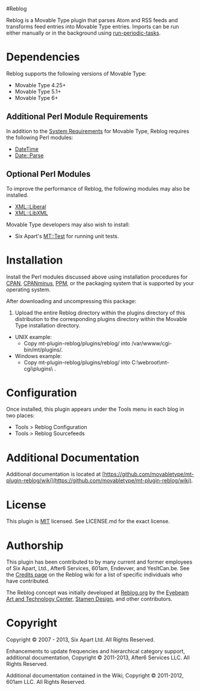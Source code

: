 #Reblog

Reblog is a Movable Type plugin that parses Atom and RSS feeds and transforms
feed entries into Movable Type entries. Imports can be run either manually or
in the background using
[run-periodic-tasks](http://www.movabletype.org/documentation/administrator/setting-up-run-periodic-taskspl.html).

# Dependencies

Reblog supports the following versions of Movable Type:

* Movable Type 4.25+
* Movable Type 5.1+
* Movable Type 6+

## Additional Perl Module Requirements

In addition to the
[System Requirements](http://www.movabletype.org/documentation/system-requirements.html)
for Movable Type, Reblog requires the following Perl modules:

* [DateTime](http://search.cpan.org/~drolsky/DateTime-0.78/lib/DateTime.pm)
* [Date::Parse](http://search.cpan.org/~gbarr/TimeDate-1.20/lib/Date/Parse.pm)

## Optional Perl Modules

To improve the performance of Reblog, the following modules may also be
installed.

* [XML::Liberal](http://search.cpan.org/~miyagawa/XML-Liberal-0.22/lib/XML/Liberal.pm)
* [XML::LibXML](http://search.cpan.org/~shlomif/XML-LibXML-2.0012/LibXML.pod)

Movable Type developers may also wish to install:

* Six Apart's [MT::Test](https://github.com/movabletype/movable-type-test) for
  running unit tests.

# Installation

Install the Perl modules discussed above using installation procedures for
[CPAN](http://www.cpan.org),
[CPANminus](https://raw.github.com/miyagawa/cpanminus/master/cpanm),
[PPM](http://code.activestate.com/ppm/), or the packaging system that is
supported by your operating system.

After downloading and uncompressing this package:

1. Upload the entire Reblog directory within the plugins directory of this
   distribution to the corresponding plugins directory within the Movable Type
   installation directory.
  * UNIX example:
    * Copy mt-plugin-reblog/plugins/reblog/ into /var/wwww/cgi-bin/mt/plugins/.
  * Windows example:
    * Copy mt-plugin-reblog/plugins/reblog/ into C:\webroot\mt-cgi\plugins\ .

# Configuration

Once installed, this plugin appears under the Tools menu in each blog in two
places:

* Tools > Reblog Configuration
* Tools > Reblog Sourcefeeds

# Additional Documentation

Additional documentation is located at
[https://github.com/movabletype/mt-plugin-reblog/wiki](https://github.com/movabletype/mt-plugin-reblog/wiki).

# License

This plugin is [MIT](http://opensource.org/licenses/MIT) licensed. See
LICENSE.md for the exact license.

# Authorship

This plugin has been contributed to by many current and former employees of Six
Apart, Ltd., After6 Services, 601am, Endevver, and YesItCan.be. See the
[Credits page](https://github.com/movabletype/mt-plugin-reblog/wiki/License,-Copyright,-and-Credits)
on the Reblog wiki for a list of specific individuals who have contributed.

The Reblog concept was initially developed at
[Reblog.org](http://www.reblog.org/) by the
[Eyebeam Art and Technology Center](http://www.eyebeam.org/),
[Stamen Design](http://stamen.com/), and other contributors.

# Copyright

Copyright © 2007 - 2013, Six Apart Ltd.  All Rights Reserved.

Enhancements to update frequencies and hierarchical category support,
additional documentation, Copyright © 2011-2013, After6 Services LLC. All
Rights Reserved.

Additional documentation contained in the Wiki, Copyright © 2011-2012, 601am
LLC. All Rights Reserved.

